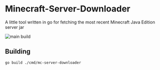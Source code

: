 # Minecraft-Server-Downloader
A little tool written in go for fetching the most recent Minecraft Java Edition server jar

![main build](https://github.com/rmanders/minecraft-server-downloader/actions/workflows/go.yml/badge.svg?branch=main)


## Building

```
go build ./cmd/mc-server-downloader
```

